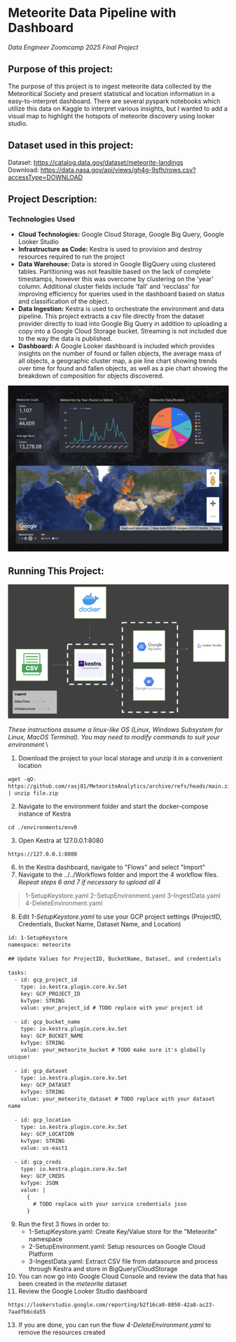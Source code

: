 # Meteorite Data Pipeline with Dashboard
*Data Engineer Zoomcamp 2025 Final Project*

## Purpose of this project:
The purpose of this project is to ingest meteorite data collected by the Meteoritical Society and present statistical and location information in a easy-to-interpret dashboard. There are several pyspark notebooks which utilize this data on Kaggle to interpret various insights, but I wanted to add a visual map to highlight the hotspots of meteorite discovery using looker studio.

## Dataset used in this project:
Dataset: https://catalog.data.gov/dataset/meteorite-landings \
Download: https://data.nasa.gov/api/views/gh4g-9sfh/rows.csv?accessType=DOWNLOAD

## Project Description:
### Technologies Used
* **Cloud Technologies:** Google Cloud Storage, Google Big Query, Google Looker Studio
* **Infrastructure as Code:** Kestra is used to provision and destroy resources required to run the project
* **Data Warehouse:** Data is stored in Google BigQuery using clustered tables.  Partitioning was not feasible based on the lack of complete timestamps, however this was overcome by clustering on the 'year' column. Additional cluster fields include 'fall' and 'recclass' for improving efficiency for queries used in the dashboard based on status and classification of the object. 
* **Data Ingestion:** Kestra is used to orchestrate the environment and data pipeline. This project extracts a csv file directly from the dataset provider directly to load into Google Big Query in addition to uploading a copy into a Google Cloud Storage bucket. Streaming is not included due to the way the data is published.
* **Dashboard:** A Google Looker dashboard is included which provides insights on the number of found or fallen objects, the average mass of all objects, a geographic cluster map, a pie line chart showing trends over time for found and fallen objects, as well as a pie chart showing the breakdown of composition for objects discovered.

![Screenshot of Meteorite Dashboard.](meteorite_dashboard.png)

## Running This Project:

![Screenshot of Meteorite Dataflow.](meteorite_dataflow.png)

*These instructions assume a linux-like OS (Linux, Windows Subsystem for Linux, MacOS Terminal).  You may need to modify commands to suit your environment* \

1. Download the project to your local storage and unzip it in a convenient location
```
wget -qO- https://github.com/rasj81/MeteoriteAnalytics/archive/refs/heads/main.zip | unzip file.zip
```
2. Navigate to the environment folder and start the docker-compose instance of Kestra
```
cd ./environments/env0
```
3. Open Kestra at 127.0.0.1:8080
```
https://127.0.0.1:8080
```
6. In the Kestra dashboard, navigate to "Flows" and select "Import"
7. Navigate to the ../../Workflows folder and import the 4 workflow files. \
*Repeat steps 6 and 7 if necessary to upload all 4*
> 1-SetupKeystore.yaml
> 2-SetupEnvironment.yaml
> 3-IngestData.yaml
> 4-DeleteEnvironment.yaml
8. Edit *1-SetupKeystore.yaml* to use your GCP project settings (ProjectID, Credentials, Bucket Name, Dataset Name, and Location)
```
id: 1-SetupKeystore
namespace: meteorite

## Update Values for ProjectID, BucketName, Dataset, and credentials

tasks:
  - id: gcp_project_id
    type: io.kestra.plugin.core.kv.Set
    key: GCP_PROJECT_ID
    kvType: STRING
    value: your_project_id # TODO replace with your project id  

  - id: gcp_bucket_name
    type: io.kestra.plugin.core.kv.Set
    key: GCP_BUCKET_NAME
    kvType: STRING
    value: your_meteorite_bucket # TODO make sure it's globally unique!

  - id: gcp_dataset
    type: io.kestra.plugin.core.kv.Set
    key: GCP_DATASET
    kvType: STRING
    value: your_meteorite_dataset # TODO replace with your dataset name

  - id: gcp_location
    type: io.kestra.plugin.core.kv.Set
    key: GCP_LOCATION
    kvType: STRING
    value: us-east1

  - id: gcp_creds
    type: io.kestra.plugin.core.kv.Set
    key: GCP_CREDS
    kvType: JSON
    value: |
      {
        # TODO replace with your service credentials json
      }
```
9. Run the first 3 flows in order to:
    * 1-SetupKeystore.yaml: Create Key/Value store for the "Meteorite" namespace
    * 2-SetupEnvironment.yaml: Setup resources on Google Cloud Platform
    * 3-IngestData.yaml: Extract CSV file from datasource and process through Kestra and store in BigQuery/CloudStorage
10. You can now go into Google Cloud Console and review the data that has been created in the *meteorite* dataset
11. Review the Google Looker Studio dashboard
```
https://lookerstudio.google.com/reporting/b2f16ca0-8050-42a8-ac23-7aadfb6cda55 
```
13. If you are done, you can run the flow *4-DeleteEnvironment.yaml* to remove the resources created
